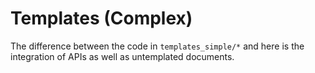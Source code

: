 # Templates (Complex)

The difference between the code in `templates_simple/*` and here is the integration of APIs as well as untemplated documents.